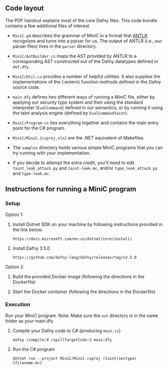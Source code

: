 ## Code layout

The PDF handout explains most of the core Dafny files.  This code bundle
contains a few additional files of interest.

- `MiniC.g4` describes the grammar of MiniC in a format that [ANTLR](https://www.antlr.org/)
  recognizes and turns into a parser for us.  The output of ANTLR (i.e., our
  parser files) lives in the `parser` directory.

- `MiniC/AstBuilder.cs` maps the AST provided by ANTLR to a corresponding AST
  constructed out of the Dafny datatypes defined in `def.dfy`.

- `MiniC/Util.cs` provides a number of helpful utilities.  It also supplies the
  implementations of the {:extern} function methods defined in the Dafny source
  code.

- `main.dfy` defines two different ways of running a MiniC file, either by
  applying our security type system and then using the standard interpreter
  (`EvalCommand`) defined in our semantics, or by running it using the taint
  analysis engine (defined by `EvalCommandTaint`).

- `MiniC/Program.cs` ties everything together and contains the main entry point
  for the C# program.

- `MiniC/MiniC.{csproj,sln}` are the .NET equivalent of Makefiles.

- The `samples` directory holds various simple MiniC programs that you can try
  running with your implementation.

- If you decide to attempt the extra credit, you'll need to edit 
  `taint_leak_attack.py` and `taint-leak.mc`, and/or 
  `type_leak_attack.py` and `type-leak.mc`.
  

## Instructions for running a MiniC program

### Setup
Option 1:
  1) Install Dotnet SDK on your machine by following instructions provided in the link below:

      ```
      https://docs.microsoft.com/en-us/dotnet/core/install/
      ```

  2) Install Dafny 3.5.0 

      ```
      https://github.com/dafny-lang/dafny/releases/tag/v3.5.0
      ```


Option 2:
  1) Build the provided Docker image (following the directions in the Dockerfile)

  2) Start the Docker container (following the directions in the Dockerfile)

### Execution
Run your MiniC program.  Note: Make sure the ```out``` directory is in the same folder as your main.dfy

  1) Compile your Dafny code to C# (producing `main.cs`)
      ```
      dafny /compile:0 /spillTargetCode:3 main.dfy 
      ```

  2) Run the C# program
      ```
      dotnet run --project MiniC/MiniC.csproj (taint|sectype) [filename.mc]
      ```


